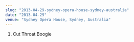 ```yaml
---
slug: "2013-04-29-sydney-opera-house-sydney-australia"
date: "2013-04-29"
venue: "Sydney Opera House, Sydney, Australia"
---
```


 1. Cut Throat Boogie


